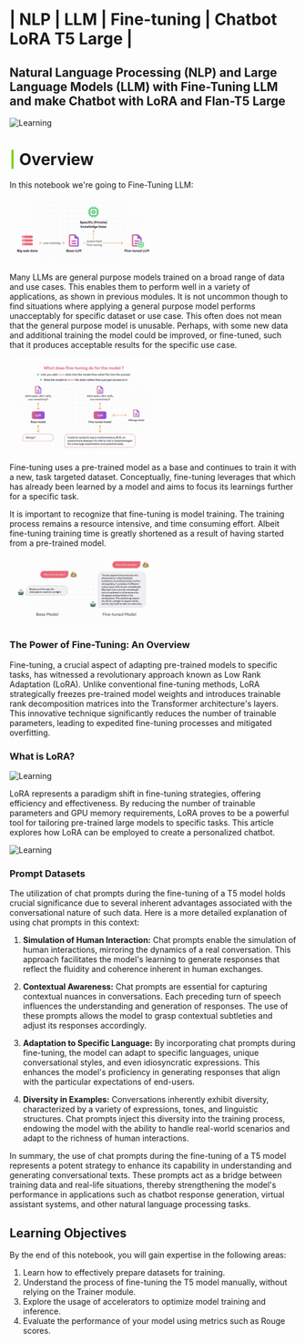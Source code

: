 # | NLP | LLM | Fine-tuning | Chatbot LoRA T5 Large |

## Natural Language Processing (NLP) and Large Language Models (LLM) with Fine-Tuning LLM and make Chatbot with LoRA and Flan-T5 Large

![Learning](https://t3.ftcdn.net/jpg/06/14/01/52/360_F_614015247_EWZHvC6AAOsaIOepakhyJvMqUu5tpLfY.jpg)

# <b><span style='color:#78D118'>|</span> Overview</b>

In this notebook we're going to Fine-Tuning LLM:

<img src="https://github.com/YanSte/NLP-LLM-Fine-tuning-Trainer/blob/main/img_2.png?raw=true" alt="Learning" width="50%">

Many LLMs are general purpose models trained on a broad range of data and use cases. This enables them to perform well in a variety of applications, as shown in previous modules. It is not uncommon though to find situations where applying a general purpose model performs unacceptably for specific dataset or use case. This often does not mean that the general purpose model is unusable. Perhaps, with some new data and additional training the model could be improved, or fine-tuned, such that it produces acceptable results for the specific use case.

<img src="https://github.com/YanSte/NLP-LLM-Fine-tuning-Trainer/blob/main/img_1.png?raw=true" alt="Learning" width="50%">

Fine-tuning uses a pre-trained model as a base and continues to train it with a new, task targeted dataset. Conceptually, fine-tuning leverages that which has already been learned by a model and aims to focus its learnings further for a specific task.

It is important to recognize that fine-tuning is model training. The training process remains a resource intensive, and time consuming effort. Albeit fine-tuning training time is greatly shortened as a result of having started from a pre-trained model. 

<img src="https://github.com/YanSte/NLP-LLM-Fine-tuning-Trainer/blob/main/img_3.png?raw=true" alt="Learning" width="50%">


### The Power of Fine-Tuning: An Overview
Fine-tuning, a crucial aspect of adapting pre-trained models to specific tasks, has witnessed a revolutionary approach known as Low Rank Adaptation (LoRA). Unlike conventional fine-tuning methods, LoRA strategically freezes pre-trained model weights and introduces trainable rank decomposition matrices into the Transformer architecture's layers. This innovative technique significantly reduces the number of trainable parameters, leading to expedited fine-tuning processes and mitigated overfitting.

### What is LoRA?

<img src="https://miro.medium.com/v2/resize:fit:1400/format:webp/0*kzZ2_LZqBO9_hTi3.png" alt="Learning" width="50%">

LoRA represents a paradigm shift in fine-tuning strategies, offering efficiency and effectiveness. By reducing the number of trainable parameters and GPU memory requirements, LoRA proves to be a powerful tool for tailoring pre-trained large models to specific tasks. This article explores how LoRA can be employed to create a personalized chatbot.

<img src="https://github.com/YanSte/NLP-LLM-Fine-tuning-T5-Small-Reviews/blob/main/img_1.png?raw=true" alt="Learning" width="50%">

### Prompt Datasets

The utilization of chat prompts during the fine-tuning of a T5 model holds crucial significance due to several inherent advantages associated with the conversational nature of such data. Here is a more detailed explanation of using chat prompts in this context:

1. **Simulation of Human Interaction:** Chat prompts enable the simulation of human interactions, mirroring the dynamics of a real conversation. This approach facilitates the model's learning to generate responses that reflect the fluidity and coherence inherent in human exchanges.

2. **Contextual Awareness:** Chat prompts are essential for capturing contextual nuances in conversations. Each preceding turn of speech influences the understanding and generation of responses. The use of these prompts allows the model to grasp contextual subtleties and adjust its responses accordingly.

3. **Adaptation to Specific Language:** By incorporating chat prompts during fine-tuning, the model can adapt to specific languages, unique conversational styles, and even idiosyncratic expressions. This enhances the model's proficiency in generating responses that align with the particular expectations of end-users.

4. **Diversity in Examples:** Conversations inherently exhibit diversity, characterized by a variety of expressions, tones, and linguistic structures. Chat prompts inject this diversity into the training process, endowing the model with the ability to handle real-world scenarios and adapt to the richness of human interactions.

In summary, the use of chat prompts during the fine-tuning of a T5 model represents a potent strategy to enhance its capability in understanding and generating conversational texts. These prompts act as a bridge between training data and real-life situations, thereby strengthening the model's performance in applications such as chatbot response generation, virtual assistant systems, and other natural language processing tasks.

## Learning Objectives

By the end of this notebook, you will gain expertise in the following areas:

1. Learn how to effectively prepare datasets for training.
2. Understand the process of fine-tuning the T5 model manually, without relying on the Trainer module.
3. Explore the usage of accelerators to optimize model training and inference.
4. Evaluate the performance of your model using metrics such as Rouge scores.
